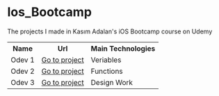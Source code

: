 # Ios_Bootcamp

The projects I made in Kasım Adalan's iOS Bootcamp course on Udemy

   <table>
        <tr>
            <th>Name</th>
            <th>Url</th>
            <th>Main Technologies</th>
        </tr>
        <tr>
            <td>Odev 1 </td>
            <td><a href="https://github.com/elfrkn/Ios_Bootcamp/blob/main/Veriables.playground.zip">Go to project</a></td>
            <td>Veriables</td>
        </tr>
        <tr>
            <td>Odev 2 </td>
            <td><a href="https://github.com/elfrkn/Ios_Bootcamp/blob/main/Func_Homework.playground.zip">Go to project</a></td>
            <td>Functions</td>
        </tr>
        <tr>
            <td>Odev 3 </td>
            <td><a href="https://github.com/elfrkn/Ios_Bootcamp/tree/main/BakeryApp">Go to project</a></td>
            <td>Design Work</td>
        </tr>
